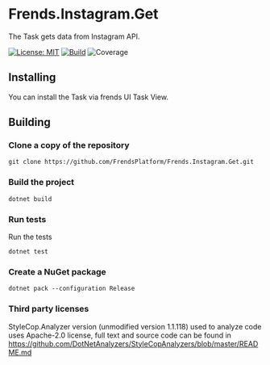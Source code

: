 # Frends.Instagram.Get
The Task gets data from Instagram API.

[![License: MIT](https://img.shields.io/badge/License-MIT-green.svg)](https://opensource.org/licenses/MIT)
[![Build](https://github.com/FrendsPlatform/Frends.Instagram/actions/workflows/Get_build_and_test_on_main.yml/badge.svg)](https://github.com/FrendsPlatform/Frends.Instagram/actions)
![Coverage](https://app-github-custom-badges.azurewebsites.net/Badge?key=FrendsPlatform/Frends.Instagram/Frends.Instagram.Get|main)

## Installing

You can install the Task via frends UI Task View.

## Building

### Clone a copy of the repository

`git clone https://github.com/FrendsPlatform/Frends.Instagram.Get.git`

### Build the project

`dotnet build`

### Run tests

Run the tests

`dotnet test`

### Create a NuGet package

`dotnet pack --configuration Release`

### Third party licenses

StyleCop.Analyzer version (unmodified version 1.1.118) used to analyze code uses Apache-2.0 license, full text and source code can be found in https://github.com/DotNetAnalyzers/StyleCopAnalyzers/blob/master/README.md
